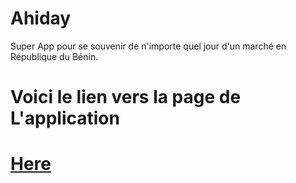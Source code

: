 # Ahiday

Super App pour se souvenir de n'importe quel jour d'un marché en République du Bénin.

# Voici le lien vers la page de L'application

# [Here](http::/https://github.com/club-ia-biblionati/ahiday/)
